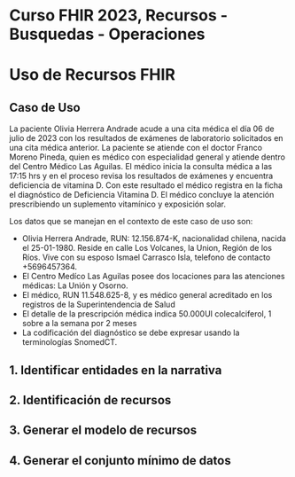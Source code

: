 # Curso FHIR 2023, Recursos - Busquedas - Operaciones #

# Uso de Recursos FHIR #
## Caso de Uso ##

La paciente Olivia Herrera Andrade acude a una cita médica el día 06 de julio de 2023 con los resultados de exámenes de laboratorio solicitados en una cita médica anterior. 
La paciente se atiende con el doctor Franco Moreno Pineda, quien es médico con especialidad general y atiende dentro del Centro Médico Las Aguilas.
El médico inicia la consulta médica a las 17:15 hrs y en el proceso revisa los resultados de exámenes y encuentra deficiencia de vitamina D. Con este resultado el médico registra en la ficha el diagnóstico de Deficiencia Vitamina D.
El médico concluye la atención prescribiendo un suplemento vitamínico y exposición solar.

Los datos que se manejan en el contexto de este caso de uso son:
* Olivia Herrera Andrade, RUN: 12.156.874-K, nacionalidad chilena, nacida el 25-01-1980. Reside en calle Los Volcanes, la Union, Región de los Ríos. Vive con su esposo Ismael Carrasco Isla, telefono de contacto +5696457364.
* El Centro Medíco Las Aguilas posee dos locaciones para las atenciones médicas: La Unión y Osorno.
* El médico, RUN 11.548.625-8, y es médico general acreditado en los registros de la Superintendencia de Salud
* El detalle de la prescripción médica indica 50.000UI colecalciferol, 1 sobre a la semana por 2 meses
* La codificación del diagnóstico se debe expresar usando la terminologías SnomedCT.

## 1. Identificar entidades en la narrativa ##

## 2. Identificación de recursos ##

## 3. Generar el modelo de recursos ##

## 4. Generar el conjunto mínimo de datos ##
